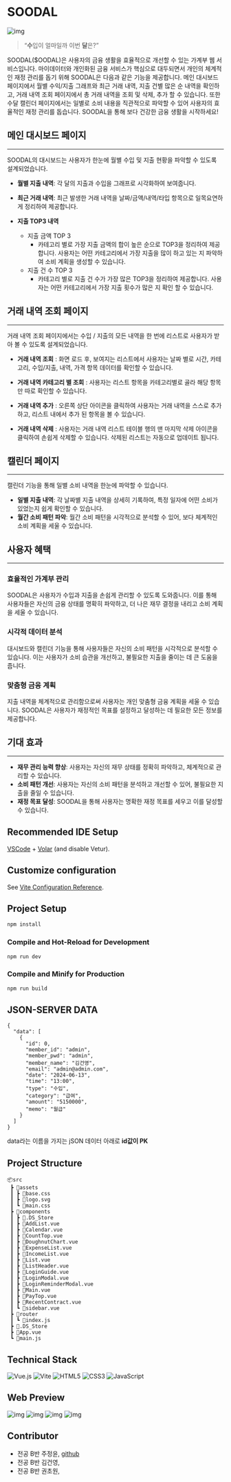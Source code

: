 # SOODAL
![img](./soodal_logo.png)

>“**수**입이 얼마일까 이번 **달**은?”

SOODAL($OODAL)은 사용자의 금융 생활을 효율적으로 개선할 수 있는 가계부 웹 서비스입니다. 마이데이터와 개인화된 금융 서비스가 핵심으로 대두되면서 개인의 체계적인 재정 관리를 돕기 위해 SOODAL은 다음과 같은 기능을 제공합니다. 메인 대시보드 페이지에서 월별 수익/지출 그래프와 최근 거래 내역, 지출 건별 많은 순 내역을 확인하고, 거래 내역 조회 페이지에서 총 거래 내역을 조회 및 삭제, 추가 할 수 있습니다. 또한 수달 캘린더 페이지에서는 일별로 소비 내용을 직관적으로 파악할 수 있어 사용자의 효율적인 재정 관리를 돕습니다. SOODAL을 통해 보다 건강한 금융 생활을 시작하세요!


## 메인 대시보드 페이지

---

SOODAL의 대시보드는 사용자가 한눈에 월별 수입 및 지출 현황을 파악할 수 있도록 설계되었습니다.

- **월별 지출 내역**: 각 달의 지출과 수입을 그래프로 시각화하여 보여줍니다.

- **최근 거래 내역**: 최근 발생한 거래 내역을 날짜/금액/내역/타입 항목으로 일목요연하게 정리하여 제공합니다.

- **지출 TOP3 내역**
    - 지출 금액 TOP 3
        - 카테고리 별로 가장 지출 금액의 합이 높은 순으로 TOP3을 정리하여 제공합니다. 사용자는 어떤 카테고리에서 가장 지출을 많이 하고 있는 지 파악하여 소비 계획을 생성할 수 있습니다.
    - 지출 건 수 TOP 3
        - 카테고리 별로 지출 건 수가 가장 많은 TOP3을 정리하여 제공합니다. 사용자는 어떤 카테고리에서 가장 지출 횟수가 많은 지 확인 할 수 있습니다.

## 거래 내역 조회 페이지

---

거래 내역 조회 페이지에서는 수입 / 지출의 모든 내역을 한 번에 리스트로 사용자가 받아 볼 수 있도록 설계되었습니다.

- **거래 내역 조회** : 화면 로드 후, 보여지는 리스트에서 사용자는 날짜 별로 시간, 카테고리, 수입/지출, 내역, 가격 항목 데이터를 확인할 수 있습니다.
  
- **거래 내역 카테고리 별 조회** : 사용자는 리스트 항목을 카테고리별로 골라 해당 항목만 따로 확인할 수 있습니다.
  
- **거래 내역 추가** : 오른쪽 상단 아이콘을 클릭하여 사용자는 거래 내역을 스스로 추가하고, 리스트 내에서 추가 된 항목을 볼 수 있습니다.
  
- **거래 내역 삭제** : 사용자는 거래 내역 리스트 테이블 행의 맨 마지막 삭제 아이콘을 클릭하여 손쉽게 삭제할 수 있습니다. 삭제된 리스트는 자동으로 업데이트 됩니다.

  

## 캘린더 페이지

---

캘린더 기능을 통해 일별 소비 내역을 한눈에 파악할 수 있습니다.

- **일별 지출 내역**: 각 날짜별 지출 내역을 상세히 기록하여, 특정 일자에 어떤 소비가 있었는지 쉽게 확인할 수 있습니다.
- **월간 소비 패턴 파악**: 월간 소비 패턴을 시각적으로 분석할 수 있어, 보다 체계적인 소비 계획을 세울 수 있습니다.

## 사용자 혜택

---

### 효율적인 가계부 관리

SOODAL은 사용자가 수입과 지출을 손쉽게 관리할 수 있도록 도와줍니다. 이를 통해 사용자들은 자신의 금융 상태를 명확히 파악하고, 더 나은 재무 결정을 내리고 소비 계획을 세울 수 있습니다.

### 시각적 데이터 분석

대시보드와 캘린더 기능을 통해 사용자들은 자신의 소비 패턴을 시각적으로 분석할 수 있습니다. 이는 사용자가 소비 습관을 개선하고, 불필요한 지출을 줄이는 데 큰 도움을 줍니다.

### 맞춤형 금융 계획

지출 내역을 체계적으로 관리함으로써 사용자는 개인 맞춤형 금융 계획을 세울 수 있습니다. SOODAL은 사용자가 재정적인 목표를 설정하고 달성하는 데 필요한 모든 정보를 제공합니다.

## 기대 효과

---

- **재무 관리 능력 향상**: 사용자는 자신의 재무 상태를 정확히 파악하고, 체계적으로 관리할 수 있습니다.
- **소비 패턴 개선**: 사용자는 자신의 소비 패턴을 분석하고 개선할 수 있어, 불필요한 지출을 줄일 수 있습니다.
- **재정 목표 달성**: SOODAL을 통해 사용자는 명확한 재정 목표를 세우고 이를 달성할 수 있습니다.

## Recommended IDE Setup

[VSCode](https://code.visualstudio.com/) + [Volar](https://marketplace.visualstudio.com/items?itemName=Vue.volar) (and disable Vetur).

## Customize configuration

See [Vite Configuration Reference](https://vitejs.dev/config/).

## Project Setup

```sh
npm install
```

### Compile and Hot-Reload for Development

```sh
npm run dev
```

### Compile and Minify for Production

```sh
npm run build
```

## JSON-SERVER DATA
```
{
  "data": [
    {
      "id": 0,
      "member_id": "admin",
      "member_pwd": "admin",
      "member_name": "김건영",
      "email": "admin@admin.com",
      "date": "2024-06-13",
      "time": "13:00",
      "type": "수입",
      "category": "급여",
      "amount": "5150000",
      "memo": "월급"
    }
  ]
}
```
data라는 이름을 가지는 jSON 데이터 아래로 **id값이 PK**

## Project Structure
```
📦src
 ┣ 📂assets
 ┃ ┣ 📜base.css
 ┃ ┣ 📜logo.svg
 ┃ ┗ 📜main.css
 ┣ 📂components
 ┃ ┣ 📜.DS_Store
 ┃ ┣ 📜AddList.vue
 ┃ ┣ 📜Calendar.vue
 ┃ ┣ 📜CountTop.vue
 ┃ ┣ 📜DoughnutChart.vue
 ┃ ┣ 📜ExpenseList.vue
 ┃ ┣ 📜IncomeList.vue
 ┃ ┣ 📜List.vue
 ┃ ┣ 📜ListHeader.vue
 ┃ ┣ 📜LoginGuide.vue
 ┃ ┣ 📜LoginModal.vue
 ┃ ┣ 📜LoginReminderModal.vue
 ┃ ┣ 📜Main.vue
 ┃ ┣ 📜PayTop.vue
 ┃ ┣ 📜RecentContract.vue
 ┃ ┗ 📜sidebar.vue
 ┣ 📂router
 ┃ ┗ 📜index.js
 ┣ 📜.DS_Store
 ┣ 📜App.vue
 ┗ 📜main.js
```

## Technical Stack
![Vue.js](https://img.shields.io/badge/vuejs-%2335495e.svg?style=for-the-badge&logo=vuedotjs&logoColor=%234FC08D)
![Vite](https://img.shields.io/badge/vite-%23646CFF.svg?style=for-the-badge&logo=vite&logoColor=white)
![HTML5](https://img.shields.io/badge/html5-%23E34F26.svg?style=for-the-badge&logo=html5&logoColor=white)
![CSS3](https://img.shields.io/badge/css3-%231572B6.svg?style=for-the-badge&logo=css3&logoColor=white)
![JavaScript](https://img.shields.io/badge/javascript-%23323330.svg?style=for-the-badge&logo=javascript&logoColor=%23F7DF1E)

## Web Preview 

![img](./modal_add_page.png)
![img](./main_page.png)
![img](./list_page.png)
![img](./calendar_page.png)

## Contributor
- 전공 B반 주정윤, [github](https://github.com/JOLLA99)
- 전공 B반 김건영,  
- 전공 B반 권초원, 
